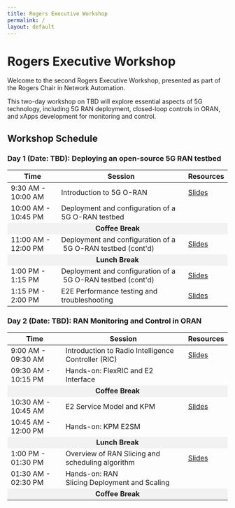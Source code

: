 ```yaml
---
title: Rogers Executive Workshop
permalink: /
layout: default
---
```

# Rogers Executive Workshop

Welcome to the second Rogers Executive Workshop, presented as part of the Rogers Chair in Network Automation.

This two-day workshop on TBD will explore essential aspects of 5G technology, including 5G RAN deployment, closed-loop controls in ORAN, and xApps development for monitoring and control.

## Workshop Schedule

### Day 1 (Date: TBD): Deploying an open-source 5G RAN testbed​

<table border="0">
  <thead>
    <tr>
      <th>Time</th>
      <th>Session</th>
      <th>Resources</th>
    </tr>
  </thead>
  <tbody>
    <tr>
      <td>9:30 AM - 10:00 AM</td>
      <td> Introduction to 5G O-RAN​ </td>
      <td><a href="https://uofwaterloo-my.sharepoint.com/:b:/g/personal/mzangooe_uwaterloo_ca/EaepG6QNeiZDpKfL9GkX6-UB6S5KZ8GlbBh_mj1atMc7TA?e=Ns3etP">Slides</a></td>
    </tr>
    <tr>
      <td>10:00 AM - 10:45 PM</td>
      <td> Deployment and configuration of a 5G O-RAN testbed​ </td>
      <td></td>
    </tr>
    <tr>
      <td colspan="3" style="text-align:center; background-color:#f2f2f2;"><strong>Coffee Break</strong></td>
    </tr>
    <tr>
      <td>11:00 AM - 12:00 PM</td>
      <td>  Deployment and configuration of a  5G O-RAN testbed (cont'd) </td>
      <td><a href="https://uofwaterloo-my.sharepoint.com/:b:/g/personal/mzangooe_uwaterloo_ca/EZawzCDqrIZPvwmGGb-5wp8B6APFBcfCqtiQ8iELTUcYPQ?e=pr65dz">Slides</a></td>
    </tr>
    <tr>
      <td colspan="3" style="text-align:center; background-color:#f2f2f2;"><strong>Lunch Break</strong></td>
    </tr>
    <tr>
      <td>1:00 PM - 1:15 PM</td>
      <td>  Deployment and configuration of a  5G O-RAN testbed (cont'd) </td>
      <td><a href="https://uofwaterloo-my.sharepoint.com/:b:/g/personal/mzangooe_uwaterloo_ca/EZawzCDqrIZPvwmGGb-5wp8B6APFBcfCqtiQ8iELTUcYPQ?e=pr65dz">Slides</a></td>
    </tr>
    <tr>
      <td>1:15 PM - 2:00 PM</td>
      <td>  E2E Performance testing and troubleshooting </td>
      <td><a href="https://uofwaterloo-my.sharepoint.com/:b:/g/personal/mzangooe_uwaterloo_ca/EZawzCDqrIZPvwmGGb-5wp8B6APFBcfCqtiQ8iELTUcYPQ?e=pr65dz">Slides</a></td>
    </tr>
  </tbody>
</table>

### Day 2 (Date: TBD): RAN Monitoring and Control in ORAN

<table border="0">
  <thead>
    <tr>
      <th>Time</th>
      <th>Session</th>
      <th>Resources</th>
    </tr>
  </thead>
  <tbody>
    <tr>
      <td>9:00 AM - 09:30 AM</td>
      <td> Introduction to Radio Intelligence Controller (RIC)​ </td>
      <td><a href="https://uofwaterloo-my.sharepoint.com/:b:/g/personal/mzangooe_uwaterloo_ca/EaepG6QNeiZDpKfL9GkX6-UB6S5KZ8GlbBh_mj1atMc7TA?e=Ns3etP">Slides</a></td>
    </tr>
    <tr>
      <td>09:30 AM - 10:15 PM</td>
      <td> Hands-on: FlexRIC and E2 Interface​ </td>
      <td></td>
    </tr>
    <tr>
      <td colspan="3" style="text-align:center; background-color:#f2f2f2;"><strong>Coffee Break</strong></td>
    </tr>
    <tr>
      <td>10:30 AM - 10:45 AM</td>
      <td>  E2 Service Model and KPM​ </td>
      <td><a href="https://uofwaterloo-my.sharepoint.com/:b:/g/personal/mzangooe_uwaterloo_ca/EZawzCDqrIZPvwmGGb-5wp8B6APFBcfCqtiQ8iELTUcYPQ?e=pr65dz">Slides</a></td>
    </tr>
    <tr>
      <td>10:45 AM - 12:00 PM</td>
      <td>  Hands-on: KPM E2SM​​ </td>
      <td></td>
    </tr>
    <tr>
      <td colspan="3" style="text-align:center; background-color:#f2f2f2;"><strong>Lunch Break</strong></td>
    </tr>
    <tr>
      <td>1:00 PM - 01:30 PM</td>
      <td> Overview of RAN Slicing and scheduling algorithm​​ </td>
      <td><a href="https://uofwaterloo-my.sharepoint.com/:b:/g/personal/mzangooe_uwaterloo_ca/EQUqMgh3IelElvrefKvzgvoBoTkMyN-3jPHi4klCU2-nQw?e=QhqXG2">Slides</a></td>
    </tr>
    <tr>
      <td>01:30 AM - 02:30 PM</td>
      <td> Hands-on: RAN Slicing Deployment and Scaling​ </td>
      <td></td>
    </tr>
    <tr>
      <td colspan="3" style="text-align:center; background-color:#f2f2f2;"><strong>Coffee Break</strong></td>
    </tr>
  </tbody>
</table>
